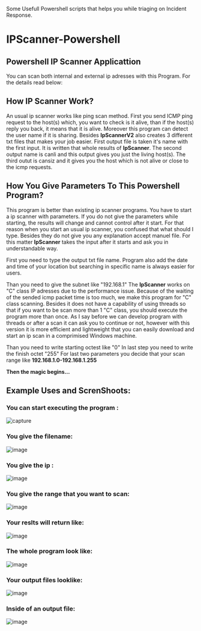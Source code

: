 Some Usefull Powershell scripts that helps you while triaging on Incident Response.

# IPScanner-Powershell

## Powershell IP Scanner Applicattion

You can scan both internal and external ip adresses with this Program. For the details read below:

## How IP Scanner Work?
An usual ip scanner works like ping scan method. First you send ICMP ping request to the host(s) which, you want to check is it alive, than if the host(s) reply you back, it means that it is alive. Moreover this program can detect the user name if it is sharing. Besides **IpScannerV2** also creates 3 different txt files that makes your job easier. First output file is taken it's name with the first input. It is written that whole results of **IpScanner**. The second output name is canli and this output gives you just the living host(s). The third outut is cansiz and it gives you the host which is not alive or close to the icmp requests.  


## How You Give Parameters To This Powershell Program?
This program is better than existing ip scanner programs. You have to start a ip scanner with parameters. If you do not give the parameters while starting, the results will change and cannot control after it start. For that reason when you start an usual ip scanner, you confused that what should I type. Besides they do not give you any explanation accept manuel file. For this matter **IpScanner** takes the input after it starts and ask you in understandable way. 

First you need to type the output txt file name. Program also add the date and time of your location but searching in specific name is always easier for users. 

Than you need to give the subnet like "192.168.1" The **IpScanner** works on "C" class IP adresses due to the performance issue. Because of the waiting of the sended icmp packet time is too much, we make this program for "C" class scanning. Besides it does not have a capability of using threads so that if you want to be scan more than 1 "C" class, you should execute the program more than once. As I say before we can develop program with threads or after a scan it can ask you to continue or not, however with this version it is more efficient and lightweight that you can easily download and start an ip scan in a comprimised Windows machine. 

Than you need to write starting octest like "0"
In last step you need to write the finish octet "255"
For last two parameters you decide that your scan range like **192.168.1.0-192.168.1.255**

**Then the magic begins...**
## Example Uses and ScrenShoots:

### You can start executing the program :

![capture](https://user-images.githubusercontent.com/23013987/38173477-d683f532-35c7-11e8-9fba-a9c9ab9eb24e.JPG)

### You give the filename:

![image](https://user-images.githubusercontent.com/23013987/38173505-1a1bd10c-35c8-11e8-9470-019f761d1d36.png)


### You give the ip :

![image](https://user-images.githubusercontent.com/23013987/38173525-3f672ec0-35c8-11e8-922f-9dd6bdf787fd.png)

### You give the range that you want to scan:

![image](https://user-images.githubusercontent.com/23013987/38173540-6fcb5276-35c8-11e8-8da9-33cf0351459e.png)

### Your reslts will return like:

![image](https://user-images.githubusercontent.com/23013987/38173557-a8369300-35c8-11e8-8d3a-c1ef59bb1dfc.png)

### The whole program look like:

![image](https://user-images.githubusercontent.com/23013987/38173609-dc1bbe06-35c9-11e8-8cbc-ad2d07744f7c.png)


### Your output files looklike:

![image](https://user-images.githubusercontent.com/23013987/38173575-fbabfb1a-35c8-11e8-858a-e031d4766a43.png)


### Inside of an output file:

![image](https://user-images.githubusercontent.com/23013987/38173579-12deb49e-35c9-11e8-9047-382f8d59646a.png)






